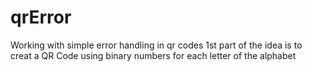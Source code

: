 # qrError
Working with simple error handling in qr codes
1st part of the idea is to creat a QR Code using binary numbers for each letter of the alphabet